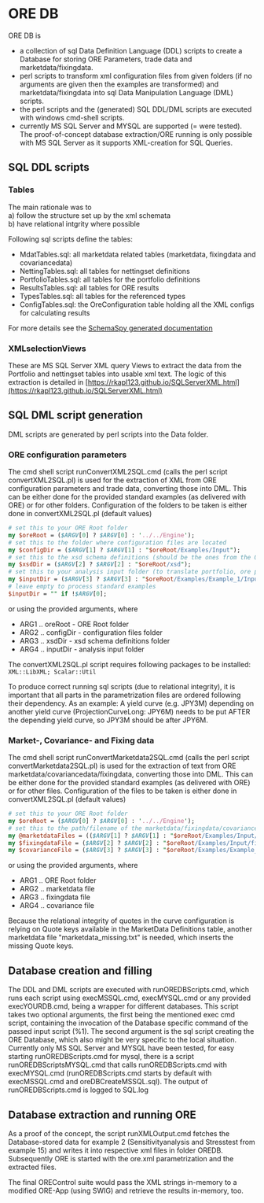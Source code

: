 # ORE DB

ORE DB is
- a collection of sql Data Definition Language (DDL) scripts to create a Database for storing ORE Parameters, trade data and marketdata/fixingdata.
- perl scripts to transform xml configuration files from given folders (if no arguments are given then the examples are transformed) and marketdata/fixingdata into sql Data Manipulation Language (DML) scripts.
- the perl scripts and the (generated) SQL DDL/DML scripts are executed with windows cmd-shell scripts.
- currently MS SQL Server and MYSQL are supported (= were tested). The proof-of-concept database extraction/ORE running is only possible with MS SQL Server as it supports XML-creation for SQL Queries.

## SQL DDL scripts

### Tables
The main rationale was to  
a) follow the structure set up by the xml schemata  
b) have relational intgrity where possible  

Following sql scripts define the tables:
- MdatTables.sql: all marketdata related tables (marketdata, fixingdata and covariancedata)
- NettingTables.sql: all tables for nettingset definitions
- PortfolioTables.sql: all tables for the portfolio definitions
- ResultsTables.sql: all tables for ORE results
- TypesTables.sql: all tables for the referenced types
- ConfigTables.sql: the OreConfiguration table holding all the XML configs for calculating results


For more details see the [SchemaSpy generated documentation](schemaDoc/index.html)

### XMLselectionViews
These are MS SQL Server XML query Views to extract the data from the Portfolio and nettingset tables into usable xml text. The logic of this extraction is detailed in [https://rkapl123.github.io/SQLServerXML.html](https://rkapl123.github.io/SQLServerXML.html)

## SQL DML script generation

DML scripts are generated by perl scripts into the Data folder.

### ORE configuration parameters
The cmd shell script runConvertXML2SQL.cmd (calls the perl script convertXML2SQL.pl) is used for the extraction of XML from ORE configuration parameters and trade data, converting those into DML.
This can be either done for the provided standard examples (as delivered with ORE) or for other folders. Configuration of the folders to be taken is either done in convertXML2SQL.pl (default values)
```perl
# set this to your ORE Root folder
my $oreRoot = ($ARGV[0] ? $ARGV[0] : '../../Engine');
# set this to the folder where configuration files are located
my $configDir = ($ARGV[1] ? $ARGV[1] : "$oreRoot/Examples/Input");
# set this to the xsd schema definitions (should be the ones from the ORE Engine)
my $xsdDir = ($ARGV[2] ? $ARGV[2] : "$oreRoot/xsd");
# set this to your analysis input folder (to translate portfolio, ore parameters, netting sets and simulation/stresstest/sensitivity parameters)
my $inputDir = ($ARGV[3] ? $ARGV[3] : "$oreRoot/Examples/Example_1/Input");
# leave empty to process standard examples
$inputDir = "" if !$ARGV[0];
```
or using the provided arguments, where

- ARG1 .. oreRoot - ORE Root folder
- ARG2 .. configDir - configuration files folder
- ARG3 .. xsdDir - xsd schema definitions folder
- ARG4 .. inputDir - analysis input folder

The convertXML2SQL.pl script requires following packages to be installed: ```XML::LibXML; Scalar::Util```

To produce correct running sql scripts (due to relational integrity), it is important that all parts in the parametrization files are ordered following their dependency.
As an example: A yield curve (e.g. JPY3M) depending on another yield curve (ProjectionCurveLong: JPY6M) needs to be put AFTER the depending yield curve, so JPY3M should be after JPY6M.

### Market-, Covariance- and Fixing data
The cmd shell script runConvertMarketdata2SQL.cmd (calls the perl script convertMarketdata2SQL.pl) is used for the extraction of text from ORE marketdata/covariancedata/fixingdata, converting those into DML.
This can be either done for the provided standard examples (as delivered with ORE) or for other files. Configuration of the files to be taken is either done in convertXML2SQL.pl (default values)
```perl
# set this to your ORE Root folder
my $oreRoot = ($ARGV[0] ? $ARGV[0] : '../../Engine');
# set this to the path/filename of the marketdata/fixingdata/covariance files
my @marketdataFiles = (($ARGV[1] ? $ARGV[1] : "$oreRoot/Examples/Input/market_20160205.txt"),"marketdata_missing.txt");
my $fixingdataFile = ($ARGV[2] ? $ARGV[2] : "$oreRoot/Examples/Input/fixings_20160205.txt");
my $covarianceFile = ($ARGV[3] ? $ARGV[3] : "$oreRoot/Examples/Example_15/Input/covariance.csv");
```
or using the provided arguments, where

- ARG1 .. ORE Root folder
- ARG2 .. marketdata file
- ARG3 .. fixingdata file
- ARG4 .. covariance file

Because the relational integrity of quotes in the curve configuration is relying on Quote keys available in the MarketData Definitions table, another marketdata file "marketdata_missing.txt" is needed, which inserts the missing Quote keys.

## Database creation and filling

The DDL and DML scripts are executed with runOREDBScripts.cmd, which runs each script using execMSSQL.cmd, execMYSQL.cmd or any provided execYOURDB.cmd, being a wrapper for different databases.
This script takes two optional arguments, the first being the mentioned exec cmd script, containing the invocation of the Database specific command of the passed input script (%1). The second argument is the sql script creating the ORE Database, which also might be very specific to the local situation.
Currently only MS SQL Server and MYSQL have been tested, for easy starting runOREDBScripts.cmd for mysql, there is a script runOREDBScriptsMYSQL.cmd that calls runOREDBScripts.cmd with execMYSQL.cmd (runOREDBScripts.cmd starts by default with execMSSQL.cmd and oreDBCreateMSSQL.sql).
The output of runOREDBScripts.cmd is logged to SQL.log 

## Database extraction and running ORE

As a proof of the concept, the script runXMLOutput.cmd fetches the Database-stored data for example 2 (Sensitivityanalysis and Stresstest from example 15) and writes it into respective xml files in folder OREDB. Subsequently ORE is started with the ore.xml parametrization and the extracted files.

The final OREControl suite would pass the XML strings in-memory to a modified ORE-App (using SWIG) and retrieve the results in-memory, too.
